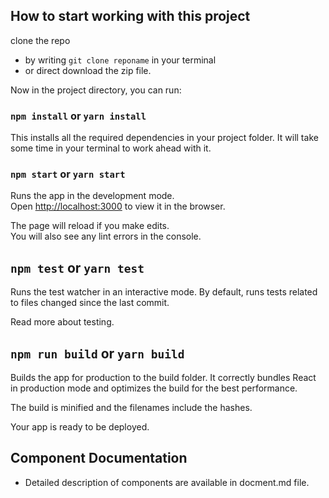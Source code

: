 ## How to start working with this project

clone the repo

- by writing `git clone reponame` in your terminal
- or direct download the zip file.

Now in the project directory, you can run:

### `npm install` or `yarn install`

This installs all the required dependencies in your project folder.
It will take some time in your terminal to work ahead with it.

### `npm start` or `yarn start`

Runs the app in the development mode.<br />
Open [http://localhost:3000](http://localhost:3000) to view it in the browser.

The page will reload if you make edits.<br />
You will also see any lint errors in the console.

## `npm test` or `yarn test`

Runs the test watcher in an interactive mode.
By default, runs tests related to files changed since the last commit.

Read more about testing.

## `npm run build` or `yarn build`

Builds the app for production to the build folder.
It correctly bundles React in production mode and optimizes the build for the best performance.

The build is minified and the filenames include the hashes.

Your app is ready to be deployed.

## Component Documentation

- Detailed description of components are available in docment.md file.
